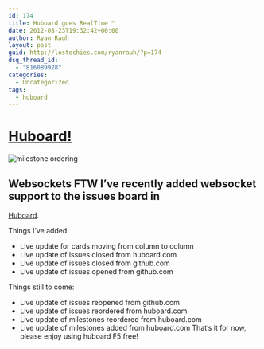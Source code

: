 ```yaml
---
id: 174
title: Huboard goes RealTime ™
date: 2012-08-23T19:32:42+00:00
author: Ryan Rauh
layout: post
guid: http://lostechies.com/ryanrauh/?p=174
dsq_thread_id:
  - "816089928"
categories:
  - Uncategorized
tags:
  - huboard
---
```

# [Huboard!](http://huboard.com)

<img style="max-width: 100%;" src="http://cl.ly/image/241o3i2z3F2L/Image%202012-08-23%20at%202.12.08%20PM.png" alt="milestone ordering" />

## Websockets FTW I&#8217;ve recently added websocket support to the issues board in

[Huboard](http://huboard.com).

Things I&#8217;ve added:

  * Live update for cards moving from column to column 
  * Live update of issues closed from huboard.com 
  * Live update of issues closed from github.com 
  * Live update of issues opened from github.com 

Things still to come:

  * Live update of issues reopened from github.com
  * Live update of issues reordered from huboard.com
  * Live update of milestones reordered from huboard.com
  * Live update of milestones added from huboard.com That&#8217;s it for now, please enjoy using huboard F5 free!